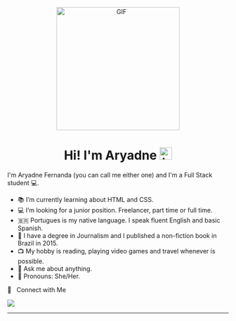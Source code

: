 <p align="center">
<img alt="GIF" src="https://github.com/arsentieva/arsentieva/blob/main/code.gif?raw=true" height="280" />
 <p/>
<h1 align="center"> Hi! I'm Aryadne <img src="https://user-images.githubusercontent.com/1303154/88677602-1635ba80-d120-11ea-84d8-d263ba5fc3c0.gif" width="28px" alt="hi"></h1>

I'm Aryadne Fernanda (you can call me either one) and I'm a Full Stack student 💻.

<!-- TODO: Add last video link -->

- 📚 I’m currently learning about HTML and CSS.
- 💻 I’m looking for a junior position. Freelancer, part time or full time.
- 🇧🇷 Portugues is my native language. I speak fluent English and basic Spanish.
- 🎤 I have a degree in Journalism and I published a non-fiction book in Brazil in 2015.
- 📺 My hobby is reading, playing video games and travel whenever is possible.
- 🔮 Ask me about anything.
- 👻 Pronouns: She/Her.

🤝 &nbsp; Connect with Me

[<img src="https://img.shields.io/badge/linkedin-%230077B5.svg?&style=for-the-badge&logo=linkedin&logoColor=white" />](https://www.linkedin.com/in/aryadne-fernanda-ronqui/)

<hr>

